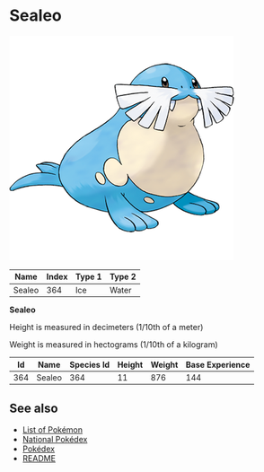 # Sealeo


![Sealeo](images/364.png)

| **Name** | **Index** | **Type 1** | **Type 2** |
|----|----|----|----|
| Sealeo | 364 | Ice | Water  |

**Sealeo** 


Height is measured in decimeters (1/10th of a meter)

Weight is measured in hectograms (1/10th of a kilogram)

| **Id** | **Name** | **Species Id** | **Height** | **Weight** | **Base Experience** |
|--------|----------|----------------|------------|------------|---------------------|
| 364 | Sealeo | 364 | 11 | 876 | 144 |


## See also

- [List of Pokémon](../pokemon.md)
- [National Pokédex](../national_pokedex.md)
- [Pokédex](../pokedex.md)
- [README](../README.md)
